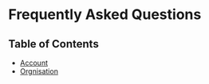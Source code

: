 # Frequently Asked Questions


## Table of Contents

- [Account](/faq/account)
- [Orgnisation](/faq/organisation)